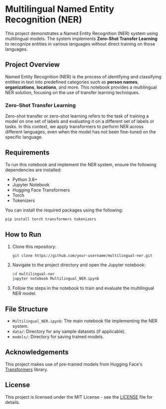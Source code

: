 # Multilingual Named Entity Recognition (NER)

This project demonstrates a Named Entity Recognition (NER) system using multilingual models. The system implements **Zero-Shot Transfer Learning** to recognize entities in various languages without direct training on those languages.

## Project Overview

Named Entity Recognition (NER) is the process of identifying and classifying entities in text into predefined categories such as **person names**, **organizations**, **locations**, and more. This notebook provides a multilingual NER solution, focusing on the use of transfer learning techniques.

### Zero-Shot Transfer Learning
Zero-shot transfer or zero-shot learning refers to the task of training a model on one set of labels and evaluating it on a different set of labels or tasks. In this context, we apply transformers to perform NER across different languages, even when the model has not been fine-tuned on the specific language.

## Requirements

To run this notebook and implement the NER system, ensure the following dependencies are installed:

- Python 3.6+
- Jupyter Notebook
- Hugging Face Transformers
- Torch
- Tokenizers

You can install the required packages using the following:

```bash
pip install torch transformers tokenizers
```

## How to Run

1. Clone this repository:
    ```bash
    git clone https://github.com/your-username/multilingual-ner.git
    ```

2. Navigate to the project directory and open the Jupyter notebook:
    ```bash
    cd multilingual-ner
    jupyter notebook Multilingual_NER.ipynb
    ```

3. Follow the steps in the notebook to train and evaluate the multilingual NER model.

## File Structure

- `Multilingual_NER.ipynb`: The main notebook file implementing the NER system.
- `data/`: Directory for any sample datasets (if applicable).
- `models/`: Directory for saving trained models.

## Acknowledgements

This project makes use of pre-trained models from Hugging Face's [Transformers](https://huggingface.co/transformers) library.

## License

This project is licensed under the MIT License - see the [LICENSE](LICENSE) file for details.
